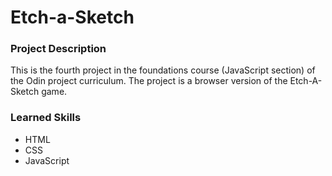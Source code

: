 # Etch-a-Sketch

### Project Description
This is the fourth project in the foundations course (JavaScript section) of the Odin project curriculum. The project is a browser version of the Etch-A-Sketch game.

### Learned Skills
- HTML
- CSS
- JavaScript
